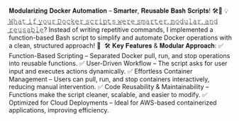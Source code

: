 𝐌𝐨𝐝𝐮𝐥𝐚𝐫𝐢𝐳𝐢𝐧𝐠 𝐃𝐨𝐜𝐤𝐞𝐫 𝐀𝐮𝐭𝐨𝐦𝐚𝐭𝐢𝐨𝐧 – 𝐒𝐦𝐚𝐫𝐭𝐞𝐫, 𝐑𝐞𝐮𝐬𝐚𝐛𝐥𝐞 𝐁𝐚𝐬𝐡 𝐒𝐜𝐫𝐢𝐩𝐭𝐬! 🛠️🐳⁣
⁣
💡 ̲𝚆̲̲𝚑̲̲𝚊̲̲𝚝̲ ̲𝚒̲̲𝚏̲ ̲𝚢̲̲𝚘̲̲𝚞̲̲𝚛̲ ̲𝙳̲̲𝚘̲̲𝚌̲̲𝚔̲̲𝚎̲̲𝚛̲ ̲𝚜̲̲𝚌̲̲𝚛̲̲𝚒̲̲𝚙̲̲𝚝̲̲𝚜̲ ̲𝚠̲̲𝚎̲̲𝚛̲̲𝚎̲ ̲𝚜̲̲𝚖̲̲𝚊̲̲𝚛̲̲𝚝̲̲𝚎̲̲𝚛̲, ̲𝚖̲̲𝚘̲̲𝚍̲̲𝚞̲̲𝚕̲̲𝚊̲̲𝚛̲, ̲𝚊̲̲𝚗̲̲𝚍̲ ̲𝚛̲̲𝚎̲̲𝚞̲̲𝚜̲̲𝚊̲̲𝚋̲̲𝚕̲̲𝚎̲? Instead of writing repetitive commands, I implemented a function-based Bash script to simplify and automate Docker operations with a clean, structured approach! 🚀⁣
⁣
🛠️ 𝐊𝐞𝐲 𝐅𝐞𝐚𝐭𝐮𝐫𝐞𝐬 & 𝐌𝐨𝐝𝐮𝐥𝐚𝐫 𝐀𝐩𝐩𝐫𝐨𝐚𝐜𝐡:⁣
✅ Function-Based Scripting – Separated Docker pull, run, and stop operations into reusable functions.⁣
✅ User-Driven Workflow – The script asks for user input and executes actions dynamically.⁣
✅ Effortless Container Management – Users can pull, run, and stop containers interactively, reducing manual intervention.⁣
✅ Code Reusability & Maintainability – Functions make the script cleaner, scalable, and easier to modify.⁣
✅ Optimized for Cloud Deployments – Ideal for AWS-based containerized applications, improving efficiency.⁣
